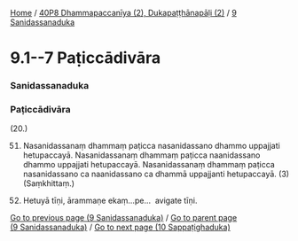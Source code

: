
[Home](/) / [40P8 Dhammapaccanīya (2), Dukapaṭṭhānapāḷi (2)](../../40P8.md) / [9 Sanidassanaduka](../9.md)

# 9.1--7 Paṭiccādivāra

### Sanidassanaduka

### Paṭiccādivāra

(20.)

51. Nasanidassanaṃ dhammaṃ paṭicca nasanidassano dhammo uppajjati hetupaccayā. Nasanidassanaṃ dhammaṃ paṭicca naanidassano dhammo uppajjati hetupaccayā. Nasanidassanaṃ dhammaṃ paṭicca nasanidassano ca naanidassano ca dhammā uppajjanti hetupaccayā. (3) (Saṃkhittaṃ.)

52. Hetuyā tīṇi, ārammaṇe ekaṃ…pe…  avigate tīṇi.

[Go to previous page (9 Sanidassanaduka)](../9.md) / [Go to parent page (9 Sanidassanaduka)](../9.md) / [Go to next page (10 Sappaṭighaduka)](../10.md)


